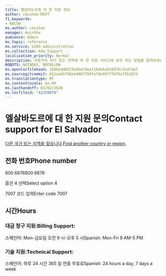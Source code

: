 ```yaml
---
title: 엘살바도르에 대 한 지원 정보
author: cmcatee-MSFT
f1.keywords:
- NOCSH
ms.author: cmcatee
manager: mnirkhe
audience: Admin
ms.topic: reference
ms.service: o365-administration
ms.collection: Adm_Support
localization_priority: Normal
description: 사용자의 국가 또는 지역에 대 한 지원 서비스에 문의 하는 방법을 알아보세요.
ROBOTS: NOINDEX, NOFOLLOW
ms.openlocfilehash: 1696edd8375adbec9eaf16de6a5c8d76c3cd7a6f
ms.sourcegitcommit: 812aab5f58eed4bf359faf0e99f7f876af5b1023
ms.translationtype: MT
ms.contentlocale: ko-KR
ms.lasthandoff: 03/02/2020
ms.locfileid: "42359079"
---
```

# <a name="contact-support-for-el-salvador"></a><span data-ttu-id="bbbc8-103">엘살바도르에 대 한 지원 문의</span><span class="sxs-lookup"><span data-stu-id="bbbc8-103">Contact support for El Salvador</span></span>

<span data-ttu-id="bbbc8-104">[다른 국가 또는 지역을 찾습니다](../contact-support-for-business-products.md).</span><span class="sxs-lookup"><span data-stu-id="bbbc8-104">[Find another country or region](../contact-support-for-business-products.md).</span></span>

## <a name="phone-number"></a><span data-ttu-id="bbbc8-105">전화 번호</span><span class="sxs-lookup"><span data-stu-id="bbbc8-105">Phone number</span></span>
<span data-ttu-id="bbbc8-106">800 6676</span><span class="sxs-lookup"><span data-stu-id="bbbc8-106">800 6676</span></span>

<span data-ttu-id="bbbc8-107">옵션 4 선택</span><span class="sxs-lookup"><span data-stu-id="bbbc8-107">Select option 4</span></span>

<span data-ttu-id="bbbc8-108">7007 코드 입력</span><span class="sxs-lookup"><span data-stu-id="bbbc8-108">Enter code 7007</span></span>

## <a name="hours"></a><span data-ttu-id="bbbc8-109">시간</span><span class="sxs-lookup"><span data-stu-id="bbbc8-109">Hours</span></span>
### <a name="billing-support"></a><span data-ttu-id="bbbc8-110">대금 청구 지원:</span><span class="sxs-lookup"><span data-stu-id="bbbc8-110">Billing Support:</span></span>

<span data-ttu-id="bbbc8-111">스페인어: Mon-금요일 오전 9 시-오후 5 시</span><span class="sxs-lookup"><span data-stu-id="bbbc8-111">Spanish: Mon-Fri 9 AM-5 PM</span></span>

### <a name="technical-support"></a><span data-ttu-id="bbbc8-112">기술 지원:</span><span class="sxs-lookup"><span data-stu-id="bbbc8-112">Technical Support:</span></span>

<span data-ttu-id="bbbc8-113">스페인어: 하루 24 시간 365 일 연중 무휴로</span><span class="sxs-lookup"><span data-stu-id="bbbc8-113">Spanish: 24 hours a day, 7 days a week</span></span>
